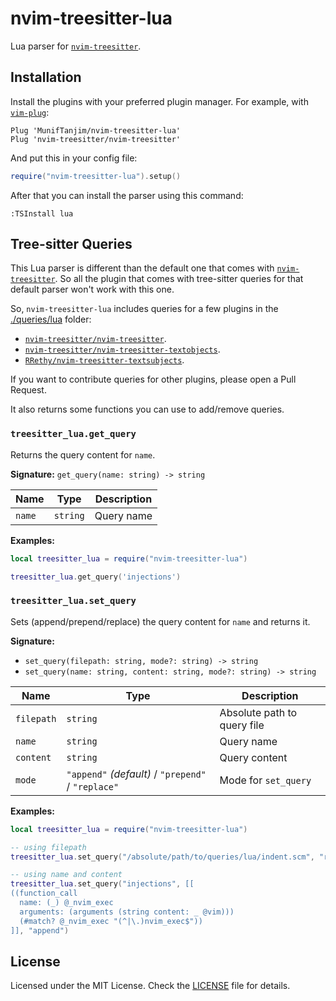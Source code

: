 # nvim-treesitter-lua

Lua parser for [`nvim-treesitter`](https://github.com/nvim-treesitter/nvim-treesitter).

## Installation

Install the plugins with your preferred plugin manager. For example, with
[`vim-plug`](https://github.com/junegunn/vim-plug):

```vim
Plug 'MunifTanjim/nvim-treesitter-lua'
Plug 'nvim-treesitter/nvim-treesitter'
```

And put this in your config file:

```lua
require("nvim-treesitter-lua").setup()
```

After that you can install the parser using this command:

```vim
:TSInstall lua
```

## Tree-sitter Queries

This Lua parser is different than the default one that comes with
[`nvim-treesitter`](https://github.com/nvim-treesitter/nvim-treesitter).
So all the plugin that comes with tree-sitter queries for that default
parser won't work with this one.

So, `nvim-treesitter-lua` includes queries for a few plugins in the
[./queries/lua](https://github.com/MunifTanjim/nvim-treesitter-lua/tree/main/queries/lua)
folder:

- [`nvim-treesitter/nvim-treesitter`](https://github.com/nvim-treesitter/nvim-treesitter).
- [`nvim-treesitter/nvim-treesitter-textobjects`](https://github.com/nvim-treesitter/nvim-treesitter-textobjects).
- [`RRethy/nvim-treesitter-textsubjects`](https://github.com/RRethy/nvim-treesitter-textsubjects).

If you want to contribute queries for other plugins, please open a Pull Request.

It also returns some functions you can use to add/remove queries.

### `treesitter_lua.get_query`

Returns the query content for `name`.

**Signature:** `get_query(name: string) -> string`

| Name   | Type     | Description |
| ------ | -------- | ----------- |
| `name` | `string` | Query name  |

**Examples:**

```lua
local treesitter_lua = require("nvim-treesitter-lua")

treesitter_lua.get_query('injections')
```

### `treesitter_lua.set_query`

Sets (append/prepend/replace) the query content for `name` and returns it.

**Signature:**

- `set_query(filepath: string, mode?: string) -> string`
- `set_query(name: string, content: string, mode?: string) -> string`

| Name       | Type                                               | Description                 |
| ---------- | -------------------------------------------------- | --------------------------- |
| `filepath` | `string`                                           | Absolute path to query file |
| `name`     | `string`                                           | Query name                  |
| `content`  | `string`                                           | Query content               |
| `mode`     | `"append"` _(default)_ / `"prepend"` / `"replace"` | Mode for `set_query`        |

**Examples:**

```lua
local treesitter_lua = require("nvim-treesitter-lua")

-- using filepath
treesitter_lua.set_query("/absolute/path/to/queries/lua/indent.scm", "replace")

-- using name and content
treesitter_lua.set_query("injections", [[
((function_call
  name: (_) @_nvim_exec
  arguments: (arguments (string content: _ @vim)))
  (#match? @_nvim_exec "(^|\.)nvim_exec$"))
]], "append")
```

## License

Licensed under the MIT License. Check the [LICENSE](./LICENSE) file for details.
